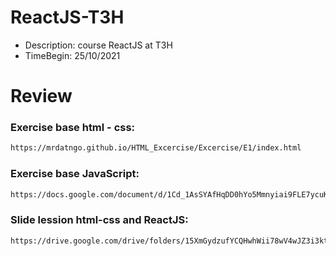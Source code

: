 <!-- @format -->

# ReactJS-T3H

- Description: course ReactJS at T3H
- TimeBegin: 25/10/2021

# Review
### Exercise base html - css:
```sh
https://mrdatngo.github.io/HTML_Excercise/Excercise/E1/index.html
```
### Exercise base JavaScript:
```sh
https://docs.google.com/document/d/1Cd_1AsSYAfHqDD0hYo5Mmnyiai9FLE7ycuKkWs4em0U/edit
```

### Slide lession html-css and ReactJS:
```sh
https://drive.google.com/drive/folders/15XmGydzufYCQHwhWii78wV4wJZ3i3ktZ
```
